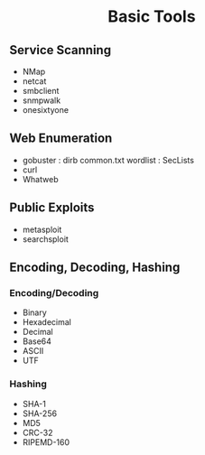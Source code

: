 <div align="center">
  <h1>Basic Tools</h1>
</div>

## Service Scanning 
- NMap
- netcat
- smbclient
- snmpwalk
- onesixtyone

## Web Enumeration
- gobuster : dirb common.txt wordlist : SecLists
- curl
- Whatweb

## Public Exploits
- metasploit
- searchsploit

## Encoding, Decoding, Hashing
### Encoding/Decoding
- Binary
- Hexadecimal
- Decimal
- Base64
- ASCII
- UTF
### Hashing
- SHA-1
- SHA-256
- MD5
- CRC-32
- RIPEMD-160
